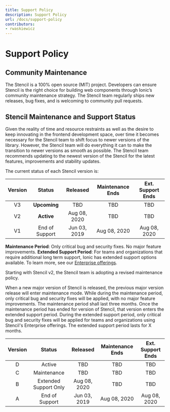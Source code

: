 ```yaml
---
title: Support Policy
description: Support Policy
url: /docs/support-policy
contributors:
- rwaskiewicz
---
```


# Support Policy

## Community Maintenance

The Stencil is a 100% open source (MIT) project. Developers can ensure Stencil is the right choice for building web 
components through Ionic’s community maintenance strategy. The Stencil team regularly ships new releases, bug fixes, and 
is welcoming to community pull requests.

## Stencil Maintenance and Support Status

Given the reality of time and resource restraints as well as the desire to keep innovating in the frontend development
space, over time it becomes necessary for the Stencil team to shift focus to newer versions of the library. However,
the Stencil team will do everything it can to make the transition to newer versions as smooth as possible. The Stencil
team recommends updating to the newest version of the Stencil for the latest features, improvements and stability 
updates.

The current status of each Stencil version is:

| Version |     Status     |   Released   | Maintenance Ends | Ext. Support Ends |
|:-------:|:--------------:|:------------:| :--------------: |:-----------------:|
|   V3    |  **Upcoming**  |     TBD      |       TBD        |        TBD        |
|   V2    |   **Active**   | Aug 08, 2020 |       TBD        |        TBD        |
|   V1    | End of Support | Jun 03, 2019 |   Aug 08, 2020   |    Aug 08, 2020   |

**Maintenance Period**: Only critical bug and security fixes. No major feature improvements.
**Extended Support Period**: For teams and organizations that require additional long term support, Ionic has extended 
support options available. To learn more, see our 
[Enterprise offerings](https://ionicframework.com/sales?product_of_interest=Design%20Systems).

Starting with Stencil v2, the Stencil team is adopting a revised maintenance policy.

When a new major version of Stencil is released, the previous major version release will enter maintenance mode. While
during the maintenance period, only critical bug and security fixes will be applied, with no major feature improvements.
The maintenance period shall last three months. Once the maintenance period has ended for version of Stencil, that 
version enters the extended support period. During the extended support period, only critical bug and security fixes
will be applied for teams and organizations using Stencil's Enterprise offerings. The extended support period lasts
for X months.

| Version |        Status         |   Released   | Maintenance Ends | Ext. Support Ends |
|:-------:|:---------------------:|:------------:| :--------------: |:-----------------:|
|    D    |        Active         |     TBD      |       TBD        |        TBD        |
|    C    |      Maintenance      |     TBD      |       TBD        |        TBD        |
|    B    | Extended Support Only | Aug 08, 2020 |       TBD        |        TBD        |
|    A    |    End of Support     | Jun 03, 2019 |   Aug 08, 2020   |    Aug 08, 2020   |